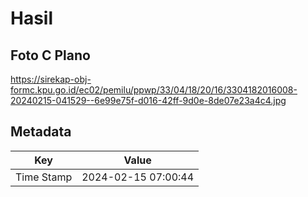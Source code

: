 # Hasil

## Foto C Plano

https://sirekap-obj-formc.kpu.go.id/ec02/pemilu/ppwp/33/04/18/20/16/3304182016008-20240215-041529--6e99e75f-d016-42ff-9d0e-8de07e23a4c4.jpg


## Metadata

| Key        | Value               |
| ---------- | ------------------- |
| Time Stamp | 2024-02-15 07:00:44 |



